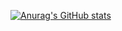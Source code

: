 [![Anurag's GitHub stats](https://github-readme-stats.vercel.app/api?username=LucasSilvaAraujo&show_icons=true&theme=tokyonight)](https://github.com/LucasSilvaAraujo/github-readme-stats)
